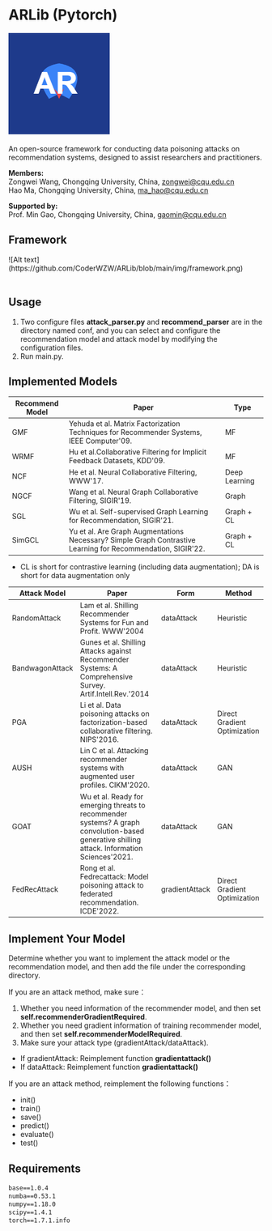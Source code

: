 # ARLib (Pytorch)
![Alt text](https://github.com/CoderWZW/ARLib/blob/main/img/logo.png) <br><br>
An open-source framework for conducting data poisoning attacks on recommendation systems, designed to assist researchers and practitioners. <br>

**Members:** <br>
Zongwei Wang, Chongqing University, China, zongwei@cqu.edu.cn <br>
Hao Ma, Chongqing University, China, ma_hao@cqu.edu.cn 

**Supported by:** <br>
Prof. Min Gao, Chongqing University, China, gaomin@cqu.edu.cn 

<h2>Framework</h2>
![Alt text](https://github.com/CoderWZW/ARLib/blob/main/img/framework.png) <br><br>

<h2>Usage</h2>

1. Two configure files **attack_parser.py** and **recommend_parser** are in the directory named conf, and you can select and configure the recommendation model and attack model by modifying the configuration files. <br>
2. Run main.py.

<h2>Implemented Models</h2>

| **Recommend Model** | **Paper** | **Type** |
| --- | --- | --- |
| GMF | Yehuda et al. Matrix Factorization Techniques for Recommender Systems, IEEE Computer'09. | MF|
| WRMF | Hu et al.Collaborative Filtering for Implicit Feedback Datasets, KDD'09. | MF |
| NCF | He et al. Neural Collaborative Filtering, WWW'17. | Deep Learning |
| NGCF | Wang et al. Neural Graph Collaborative Filtering, SIGIR'19. | Graph |
| SGL | Wu et al. Self-supervised Graph Learning for Recommendation, SIGIR'21. | Graph + CL |
| SimGCL | Yu et al. Are Graph Augmentations Necessary? Simple Graph Contrastive Learning for Recommendation, SIGIR'22. | Graph + CL |

* CL is short for contrastive learning (including data augmentation); DA is short for data augmentation only

| **Attack Model** | **Paper** | **Form** | **Method** |
| --- | --- | --- | --- |
| RandomAttack | Lam et al. Shilling Recommender Systems for Fun and Profit. WWW'2004| dataAttack | Heuristic |
| BandwagonAttack | Gunes et al. Shilling Attacks against Recommender Systems: A Comprehensive Survey. Artif.Intell.Rev.'2014 | dataAttack |Heuristic |
| PGA | Li et al. Data poisoning attacks on factorization-based collaborative filtering. NIPS'2016. | dataAttack |Direct Gradient Optimization |
| AUSH | Lin C et al. Attacking recommender systems with augmented user profiles. CIKM'2020. | dataAttack | GAN |
| GOAT | Wu et al. Ready for emerging threats to recommender systems? A graph convolution-based generative shilling attack. Information Sciences'2021. | dataAttack | GAN |
| FedRecAttack | Rong  et al. Fedrecattack: Model poisoning attack to federated recommendation. ICDE'2022. | gradientAttack |Direct Gradient Optimization |

<h2>Implement Your Model</h2>

Determine whether you want to implement the attack model or the recommendation model, and then add the file under the corresponding directory.<br>

If you are an attack method, make sure：<br>
1. Whether you need information of the recommender model, and then set **self.recommenderGradientRequired**. <br>
2. Whether you need gradient information of training recommender model, and then set **self.recommenderModelRequired**. <br>
3. Make sure your attack type (gradientAttack/dataAttack). <br>
* If gradientAttack: Reimplement function **gradientattack()**<br>
* If dataAttack: Reimplement function **gradientattack()**<br>


If you are an attack method, reimplement the following functions：<br>
  * init()
  * train()  
  * save()
  * predict()  
  * evaluate()  
  * test()

<h2>Requirements</h2>

```
base==1.0.4
numba==0.53.1
numpy==1.18.0
scipy==1.4.1
torch==1.7.1.info
```




